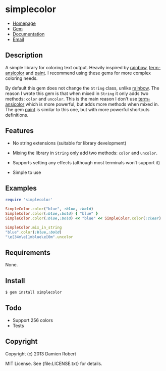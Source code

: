 # simplecolor

* [Homepage](https://github.com/DamienRobert/simplecolor)
* [Gem](https://rubygems.org/gems/simplecolor)
* [Documentation](http://rubydoc.info/gems/simplecolor/frames)
* [Email](mailto:Damien.Olivier.Robert+gems@gmail.com)

## Description

[rainbow]: https://github.com/sickill/rainbow
[term-ansicolor]: https://github.com/flori/term-ansicolor
[paint]: https://github.com/janlelis/paint

A simple library for coloring text output. Heavily inspired by [rainbow],
[term-ansicolor] and [paint]. I recommend using these gems for more complex
coloring needs. 

By default this gem does not change the `String` class, unlike [rainbow]. The
reason I wrote this gem is that when mixed in `String` it only adds two
methods: `color` and `uncolor`. This is the main reason I don't use
[term-ansicolor] which is more powerful, but adds more methods when mixed in.
The gem [paint] is similar to this one, but with more powerful shortcuts
definitions.

## Features

- No string extensions (suitable for library development)

- Mixing the library in `String` only add two methods: `color` and
  `uncolor`.

- Supports setting any effects (although most terminals won’t support it)

- Simple to use


## Examples

~~~ ruby
require 'simplecolor'

SimpleColor.color("blue", :blue, :bold)
SimpleColor.color(:blue,:bold) { "blue" }
SimpleColor.color(:blue,:bold) << "blue" << SimpleColor.color(:clear)

SimpleColor.mix_in_string
"blue".color(:blue,:bold)
"\e[34m\e[1mblue\e[0m".uncolor
~~~

## Requirements

None.

## Install

~~~ sh
$ gem install simplecolor
~~~

## Todo

- Support 256 colors
- Tests


## Copyright

Copyright (c) 2013 Damien Robert

MIT License. See {file:LICENSE.txt} for details.
